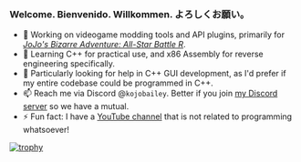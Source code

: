 ### Welcome. Bienvenido. Willkommen. よろしくお願い。

- 🔭 Working on videogame modding tools and API plugins, primarily for [*JoJo's Bizarre Adventure: All-Star Battle R*](https://jojomodding.miraheze.org/wiki/All-Star_Battle_R).
- 🌱 Learning C++ for practical use, and x86 Assembly for reverse engineering specifically.
- 🤔 Particularly looking for help in C++ GUI development, as I'd prefer if my entire codebase could be programmed in C++.
- 📫 Reach me via Discord @`kojobailey`. Better if you join [my Discord server](https://discord.gg/GEGbcRn) so we have a mutual.
- ⚡ Fun fact: I have a [YouTube channel](https://www.youtube.com/@kojobailey) that is not related to programming whatsoever!

[![trophy](https://github-profile-trophy.vercel.app/?username=KojoBailey&theme=onedark)](https://github.com/ryo-ma/github-profile-trophy)
